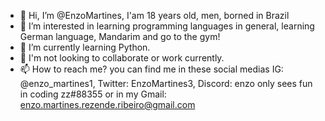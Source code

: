 - 👋 Hi, I’m @EnzoMartines, I'am 18 years old, men, borned in Brazil
- 👀 I’m interested in learning programming languages in general, learning German language, Mandarim and go to the gym!
- 🌱 I’m currently learning Python.
- 💞️ I'm not looking to collaborate or work currently.
- 📫 How to reach me? you can find me in these social medias IG: @enzo_martines1, Twitter: EnzoMartines3, Discord: enzo only sees fun in coding zz#88355 or in my Gmail: enzo.martines.rezende.ribeiro@gmail.com
